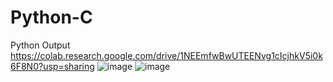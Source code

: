 # Python-C

Python Output
https://colab.research.google.com/drive/1NEEmfwBwUTEENvg1cIcjhkV5i0k6F8N0?usp=sharing
![image](https://github.com/user-attachments/assets/e8ebc529-9e9a-4889-b828-b1c011d519ce)
![image](https://github.com/user-attachments/assets/9de179dd-5674-45d4-8472-81ece48fd6d6)

